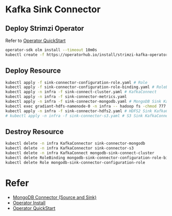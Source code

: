 # Kafka Sink Connector

## Deploy Strimzi Operator

Refer to [Operator QuickStart](https://olm.operatorframework.io/docs/getting-started/)

```bash
operator-sdk olm install --timeout 10m0s
kubectl create -f https://operatorhub.io/install/strimzi-kafka-operator.yaml
```

## Deploy Resource

```bash
kubectl apply -f sink-connector-configuration-role.yaml # Role 
kubectl apply -f sink-connector-configuration-role-binding.yaml # RoleBinding
kubectl apply -n infra -f sink-connect-cluster.yaml # KafkaConnect
kubectl apply -n infra -f sink-connector-metrics.yaml
kubectl apply -n infra -f sink-connector-mongodb.yaml # MongoDB Sink KafkaConnector running on KafkaConnect
kubectl exec gradiant-hdfs-namenode-0 -n infra -- hadoop fs -chmod 777 / # give hdfs2 permission
kubectl apply -n infra -f sink-connector-hdfs2.yaml # HDFS2 Sink KafkaConnector running on KafkaConnect
# kubectl apply -n infra -f sink-connector-s3.yaml # S3 Sink KafkaConnector running on KafkaConnect. there is a bug in it.
```

## Destroy Resource

```bash
kubectl delete -n infra KafkaConnector sink-connector-mongodb
kubectl delete -n infra KafkaConnector sink-connector-s3
kubectl delete -n infra KafkaConnect mongodb-sink-connect-cluster
kubectl delete RoleBinding mongodb-sink-connector-configuration-role-binding
kubectl delete Role mongodb-sink-connector-configuration-role
```

# Refer

* [MongoDB Connector (Source and Sink)](https://www.confluent.io/hub/mongodb/kafka-connect-mongodb)
* [Operator Install](https://sdk.operatorframework.io/docs/installation/)
* [Operator QuickStart](https://olm.operatorframework.io/docs/getting-started/)
